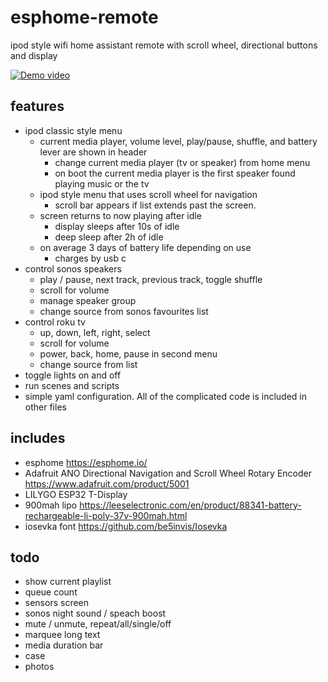 # esphome-remote
ipod style wifi home assistant remote with scroll wheel, directional buttons and display

[![Demo video](https://img.youtube.com/watch?v=-Vpuo_3JLWU/default.jpg)](https://www.youtube.com/watch?v=-Vpuo_3JLWU)

## features
- ipod classic style menu
	- current media player, volume level, play/pause, shuffle, and battery lever are shown in header
		- change current media player (tv or speaker) from home menu
		- on boot the current media player is the first speaker found playing music or the tv
	- ipod style menu that uses scroll wheel for navigation
		- scroll bar appears if list extends past the screen. 
	- screen returns to now playing after idle
		- display sleeps after 10s of idle
		- deep sleep after 2h of idle
	- on average 3 days of battery life depending on use
		- charges by usb c
- control sonos speakers
	- play / pause, next track, previous track, toggle shuffle
	- scroll for volume
	- manage speaker group
	- change source from sonos favourites list
- control roku tv
	- up, down, left, right, select
	- scroll for volume
	- power, back, home, pause in second menu
	- change source from list
- toggle lights on and off
- run scenes and scripts
- simple yaml configuration. All of the complicated code is included in other files

## includes
- esphome https://esphome.io/
- Adafruit ANO Directional Navigation and Scroll Wheel Rotary Encoder https://www.adafruit.com/product/5001
- LILYGO ESP32 T-Display
- 900mah lipo https://leeselectronic.com/en/product/88341-battery-rechargeable-li-poly-37v-900mah.html
- iosevka font https://github.com/be5invis/Iosevka

## todo
- show current playlist
- queue count
- sensors screen
- sonos night sound / speach boost
- mute / unmute, repeat/all/single/off
- marquee long text
- media duration bar
- case
- photos
